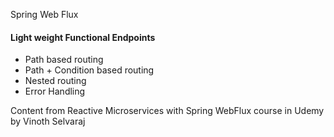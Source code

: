 Spring Web Flux

#### Light weight Functional Endpoints
  - Path based routing
  - Path + Condition based routing
  - Nested routing
  - Error Handling
  
Content from Reactive Microservices with Spring WebFlux course in Udemy by Vinoth Selvaraj
